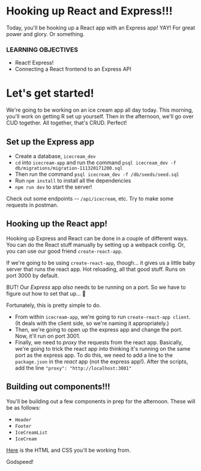 # Hooking up React and Express!!!

Today, you'll be hooking up a React app with an Express app! YAY! For great power and glory. Or something.

### LEARNING OBJECTIVES

- React! Express!
- Connecting a React frontend to an Express API

# Let's get started!

We're going to be working on an ice cream app all day today. This morning, you'll work on getting R set up yourself. Then in the afternoon, we'll go over CUD together. All together, that's CRUD. Perfect!

## Set up the Express app

- Create a database, `icecream_dev`
- `cd` into `icecream-app` and run the command `psql icecream_dev -f db/migrations/migration-111320171200.sql`
- Then run the command `psql icecream_dev -f /db/seeds/seed.sql`
- Run `npm install` to install all the dependencies
- `npm run dev` to start the server!

Check out some endpoints -- `/api/icecream`, etc. Try to make some requests in postman.

## Hooking up the React app!

Hooking up Express and React can be done in a couple of different ways. You can do the React stuff manually by setting up a webpack config. Or, you can use our good friend `create-react-app`. 

If we're going to be using `create-react-app`, though... it gives us a little baby server that runs the react app. Hot reloading, all that good stuff. Runs on port 3000 by default.

BUT! Our _Express_ app _also_ needs to be running on a port. So we have to figure out how to set that up... 🤔

Fortunately, this is pretty simple to do.

- From within `icecream-app`, we're going to run `create-react-app client`. (It deals with the client side, so we're naming it appropriately.)
- Then, we're going to open up the express app and change the port. Now, it'll run on port 3001.
- Finally, we need to _proxy_ the requests from the react app. Basically, we're going to trick the react app into thinking it's running on the same port as the express app. To do this, we need to add a line to the `package.json` in the _react_ app (not the express app!). After the scripts, add the line `"proxy": "http://localhost:3001"`

## Building out components!!!

You'll be building out a few components in prep for the afternoon. These will be as follows:

- `Header`
- `Footer`
- `IceCreamList`
- `IceCream`

[Here](https://git.generalassemb.ly/gist/jlr7245/b38c22afba40a6b76fc7e14769d9e788) is the HTML and CSS you'll be working from. 

Godspeed!

